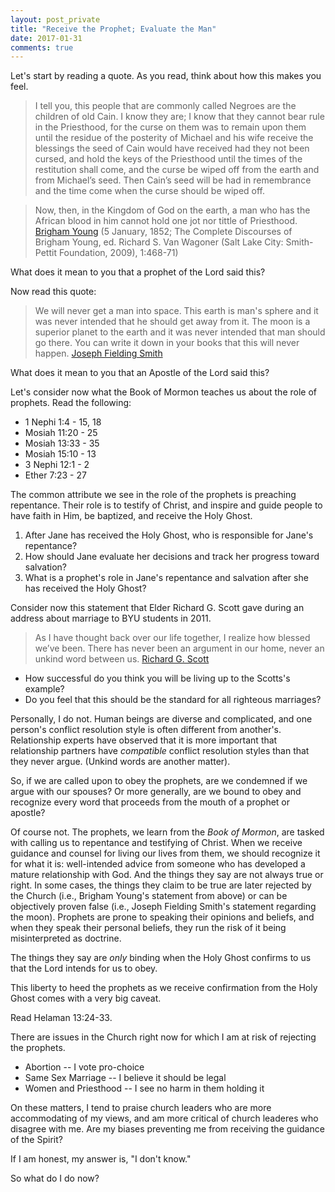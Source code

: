 ```yaml
---
layout: post_private
title: "Receive the Prophet; Evaluate the Man"
date: 2017-01-31
comments: true
---
```


Let's start by reading a quote.  As you read, think about how this makes you feel.

>I tell you, this people that are commonly called Negroes are the children of old Cain. I know they are; I know that they cannot bear rule in the Priesthood, for the curse on them was to remain upon them until the residue of the posterity of Michael and his wife receive the blessings the seed of Cain would have received had they not been cursed, and hold the keys of the Priesthood until the times of the restitution shall come, and the curse be wiped off from the earth and from Michael’s seed. Then Cain’s seed will be had in remembrance and the time come when the curse should be wiped off.

> Now, then, in the Kingdom of God on the earth, a man who has the African blood in him cannot hold one jot nor tittle of Priesthood. [Brigham Young](http://mit.irr.org/brigham-young-slavery-because-of-curse-of-cain-5-january-1852) (5 January, 1852; The Complete Discourses of Brigham Young, ed. Richard S. Van Wagoner (Salt Lake City: Smith-Pettit Foundation, 2009), 1:468-71)

What does it mean to you that a prophet of the Lord said this?

Now read this quote:

> We will never get a man into space. This earth is man's sphere and it was never intended that he should get away from it. The moon is a superior planet to the earth and it was never intended that man should go there. You can write it down in your books that this will never happen. [Joseph Fielding Smith](http://en.fairmormon.org/Mormonism_and_science/Joseph_Fielding_Smith_claimed_that_man_would_never_walk_on_the_Moon)

What does it mean to you that an Apostle of the Lord said this?

<!--excerpt-->

Let's consider now what the Book of Mormon teaches us about the role of prophets.  Read the following:

* 1 Nephi 1:4 - 15, 18
* Mosiah 11:20 - 25
* Mosiah 13:33 - 35
* Mosiah 15:10 - 13
* 3 Nephi 12:1 - 2
* Ether 7:23 - 27

The common attribute we see in the role of the prophets is preaching repentance. Their role is to testify of Christ, and inspire and guide people to have faith in Him, be baptized, and receive the Holy Ghost.  

1. After Jane has received the Holy Ghost, who is responsible for Jane's repentance?
2. How should Jane evaluate her decisions and track her progress toward salvation?
3. What is a prophet's role in Jane's repentance and salvation after she has received the Holy Ghost?

Consider now this statement that Elder Richard G. Scott gave during an address about marriage to BYU students in 2011. 

> As I have thought back over our life together, I realize how blessed we’ve been. There has never been an argument in our home, never an unkind word between us. [Richard G. Scott](https://speeches.byu.edu/talks/richard-g-scott_to-have-peace-and-happiness/) 

* How successful do you think you will be living up to the Scotts's example?
* Do you feel that this should be the standard for all righteous marriages?

Personally, I do not.  Human beings are diverse and complicated, and one person's conflict resolution style is often different from another's.  Relationship experts have observed that it is more important that relationship partners have _compatible_ conflict resolution styles than that they never argue. (Unkind words are another matter).

So, if we are called upon to obey the prophets, are we condemned if we argue with our spouses?  Or more generally, are we bound to obey and recognize every word that proceeds from the mouth of a prophet or apostle?

Of course not.  The prophets, we learn from the _Book of Mormon_, are tasked with calling us to repentance and testifying of Christ.  When we receive guidance and counsel for living our lives from them, we should recognize it for what it is: well-intended advice from someone who has developed a mature relationship with God.  And the things they say are not always true or right.  In some cases, the things they claim to be true are later rejected by the Church (i.e., Brigham Young's statement from above) or can be objectively proven false (i.e., Joseph Fielding Smith's statement regarding the moon).  Prophets are prone to speaking their opinions and beliefs, and when they speak their personal beliefs, they run the risk of it being misinterpreted as doctrine.

The things they say are _only_ binding when the Holy Ghost confirms to us that the Lord intends for us to obey.  

This liberty to heed the prophets as we receive confirmation from the Holy Ghost comes with a very big caveat.

Read Helaman 13:24-33.

There are issues in the Church right now for which I am at risk of rejecting the prophets.

* Abortion -- I vote pro-choice
* Same Sex Marriage -- I believe it should be legal
* Women and Priesthood -- I see no harm in them holding it

On these matters, I tend to praise church leaders who are more accommodating of my views, and am more critical of church leaderes who disagree with me.  Are my biases preventing me from receiving the guidance of the Spirit?

If I am honest, my answer is, "I don't know."

So what do I do now?
